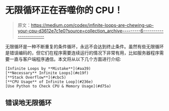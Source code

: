 # 无限循环正在吞噬你的 CPU！

> 原文：<https://medium.com/codex/infinite-loops-are-chewing-up-your-cpu-d3612e7c1e0?source=collection_archive---------6----------------------->

无限循环是一种不断重复的条件循环，永远不会达到终止条件。虽然有些无限循环是错误编码的，但它们在程序需要连续运行的情况下非常有用，比如服务器程序需要一直与客户端程序通信。本文将从以下几个方面进行介绍:

```
[Infinite Loops by **Mistake**](#aa39)
[**Necessary** Infinite Loops](#e19f)
[**Stack Overflow**](#cbc5)
[**CPU Usage** of Infinite Loop](#236e)
[Use Python to Check CPU & Memory Usage](#d75a)
```

## 错误地无限循环